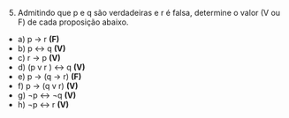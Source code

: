 5. Admitindo que p e q são verdadeiras e r é falsa, determine o valor (V ou F) de
cada proposição abaixo.
- a) p -> r **(F)**
- b) p <-> q **(V)**
- c) r -> p **(V)**
- d) (p v r ) <-> q **(V)**
- e) p -> (q -> r) **(F)**
- f) p -> (q v r) **(V)**
- g) ¬p <-> ¬q **(V)**
- h) ¬p <-> r **(V)**
